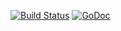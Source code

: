 [![Build Status](https://travis-ci.org/otiai10/yaml2json.svg)](https://travis-ci.org/otiai10/yaml2json) [![GoDoc](https://godoc.org/github.com/otiai10/yaml2json?status.svg)](https://godoc.org/github.com/otiai10/yaml2json)
